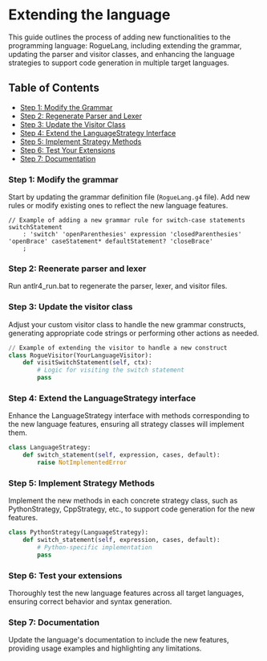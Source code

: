 #   Extending the language

This guide outlines the process of adding new functionalities to the programming language: RogueLang, including extending the grammar, updating the parser and visitor classes, and enhancing the language strategies to support code generation in multiple target languages.

## Table of Contents

- [Step 1: Modify the Grammar](#step-1-modify-the-grammar)
- [Step 2: Regenerate Parser and Lexer](#step-2-regenerate-parser-and-lexer)
- [Step 3: Update the Visitor Class](#step-3-update-the-visitor-class)
- [Step 4: Extend the LanguageStrategy Interface](#step-4-extend-the-languagestrategy-interface)
- [Step 5: Implement Strategy Methods](#step-5-implement-strategy-methods)
- [Step 6: Test Your Extensions](#step-6-test-your-extensions)
- [Step 7: Documentation](#step-7-documentation)

###  Step 1: Modify the grammar

Start by updating the grammar definition file (`RogueLang.g4` file). Add new rules or modify existing ones to reflect the new language features.

```antlr
// Example of adding a new grammar rule for switch-case statements
switchStatement
    : 'switch' 'openParenthesies' expression 'closedParenthesies' 'openBrace' caseStatement* defaultStatement? 'closeBrace'
    ;
```

###  Step 2: Reenerate parser and lexer

Run antlr4_run.bat to regenerate the parser, lexer, and visitor files.

###  Step 3: Update the visitor class

Adjust your custom visitor class to handle the new grammar constructs, generating appropriate code strings or performing other actions as needed.

```RogueVisitor.py
// Example of extending the visitor to handle a new construct
class RogueVisitor(YourLanguageVisitor):
    def visitSwitchStatement(self, ctx):
        # Logic for visiting the switch statement
        pass
```

###  Step 4: Extend the LanguageStrategy interface

Enhance the LanguageStrategy interface with methods corresponding to the new language features, ensuring all strategy classes will implement them.

```LanguageStrategy.py
class LanguageStrategy:
    def switch_statement(self, expression, cases, default):
        raise NotImplementedError
```

###  Step 5: Implement Strategy Methods

Implement the new methods in each concrete strategy class, such as PythonStrategy, CppStrategy, etc., to support code generation for the new features.

```PythonStrategy.py
class PythonStrategy(LanguageStrategy):
    def switch_statement(self, expression, cases, default):
        # Python-specific implementation
        pass
```
###  Step 6: Test your extensions

Thoroughly test the new language features across all target languages, ensuring correct behavior and syntax generation.

###  Step 7: Documentation

Update the language's documentation to include the new features, providing usage examples and highlighting any limitations.